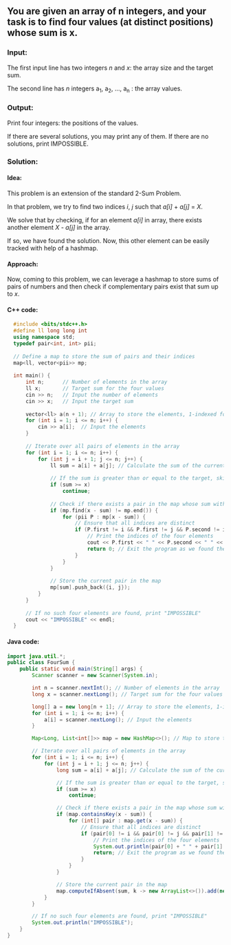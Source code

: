 
## You are given an array of n integers, and your task is to find four values (at distinct positions) whose sum is x.

### Input:
The first input line has two integers *n* and *x*: the array size and the target sum.

The second line has *n* integers a<sub>1</sub>, a<sub>2</sub>, ..., a<sub>n</sub> : the array values.

### Output:
Print four integers: the positions of the values. 

If there are several solutions, you may print any of them. 
If there are no solutions, print IMPOSSIBLE.

### Solution:
#### Idea:
This problem is an extension of the standard 2-Sum Problem.

In that problem, we try to find two indices *i*, *j* such that *a[i]* + *a[j]* = *X*.

We solve that by checking, if for an element *a[i]* in array, there exists another element *X - a[j]* in the array.

If so, we have found the solution. Now, this other element can be easily tracked with help of a hashmap. 

#### Approach:
Now, coming to this problem, we can leverage a hashmap to store sums of pairs of numbers and then check if complementary pairs exist that sum up to *x*.

#### C++ code:
```c++
  #include <bits/stdc++.h>
  #define ll long long int
  using namespace std;
  typedef pair<int, int> pii;
  
  // Define a map to store the sum of pairs and their indices
  map<ll, vector<pii>> mp;
  
  int main() {
      int n;      // Number of elements in the array
      ll x;       // Target sum for the four values
      cin >> n;   // Input the number of elements
      cin >> x;   // Input the target sum
      
      vector<ll> a(n + 1); // Array to store the elements, 1-indexed for convenience
      for (int i = 1; i <= n; i++) {
          cin >> a[i];  // Input the elements
      }
      
      // Iterate over all pairs of elements in the array
      for (int i = 1; i <= n; i++) {
          for (int j = i + 1; j <= n; j++) {
              ll sum = a[i] + a[j]; // Calculate the sum of the current pair
  
              // If the sum is greater than or equal to the target, skip this pair
              if (sum >= x)
                  continue;
  
              // Check if there exists a pair in the map whose sum with the current pair equals x
              if (mp.find(x - sum) != mp.end()) {
                  for (pii P : mp[x - sum]) {
                      // Ensure that all indices are distinct
                      if (P.first != i && P.first != j && P.second != i && P.second != j) {
                          // Print the indices of the four elements
                          cout << P.first << " " << P.second << " " << i << " " << j << endl;
                          return 0; // Exit the program as we found the solution
                      }
                  }
              }
  
              // Store the current pair in the map
              mp[sum].push_back({i, j});
          }
      }
      
      // If no such four elements are found, print "IMPOSSIBLE"
      cout << "IMPOSSIBLE" << endl;
  }
  ```

  #### Java code:
  ```java
  import java.util.*;
  public class FourSum {
      public static void main(String[] args) {
          Scanner scanner = new Scanner(System.in);
  
          int n = scanner.nextInt(); // Number of elements in the array
          long x = scanner.nextLong(); // Target sum for the four values
  
          long[] a = new long[n + 1]; // Array to store the elements, 1-indexed for convenience
          for (int i = 1; i <= n; i++) {
              a[i] = scanner.nextLong(); // Input the elements
          }
  
          Map<Long, List<int[]>> map = new HashMap<>(); // Map to store the sum of pairs and their indices
  
          // Iterate over all pairs of elements in the array
          for (int i = 1; i <= n; i++) {
              for (int j = i + 1; j <= n; j++) {
                  long sum = a[i] + a[j]; // Calculate the sum of the current pair
  
                  // If the sum is greater than or equal to the target, skip this pair
                  if (sum >= x)
                      continue;
  
                  // Check if there exists a pair in the map whose sum with the current pair equals x
                  if (map.containsKey(x - sum)) {
                      for (int[] pair : map.get(x - sum)) {
                          // Ensure that all indices are distinct
                          if (pair[0] != i && pair[0] != j && pair[1] != i && pair[1] != j) {
                              // Print the indices of the four elements
                              System.out.println(pair[0] + " " + pair[1] + " " + i + " " + j);
                              return; // Exit the program as we found the solution
                          }
                      }
                  }
  
                  // Store the current pair in the map
                  map.computeIfAbsent(sum, k -> new ArrayList<>()).add(new int[]{i, j});
              }
          }
  
          // If no such four elements are found, print "IMPOSSIBLE"
          System.out.println("IMPOSSIBLE");
      }
  }
  ```
